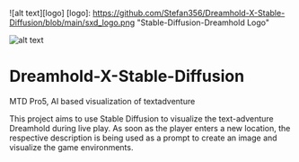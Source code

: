 ![alt text][logo]
[logo]: https://github.com/Stefan356/Dreamhold-X-Stable-Diffusion/blob/main/sxd_logo.png "Stable-Diffusion-Dreamhold Logo"

![alt text](https://github.com/Stefan356/Dreamhold-X-Stable-Diffusion/blob/main/sxd_logo.png "Logo Title Text 1")

# Dreamhold-X-Stable-Diffusion
MTD Pro5, AI based visualization of textadventure

This project aims to use Stable Diffusion to visualize the text-adventure Dreamhold during live play.
As soon as the player enters a new location, the respective description is being used as a prompt to create an image and visualize the game environments. 
